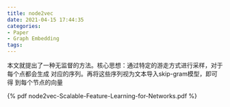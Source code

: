 ```yaml
---
title: node2vec
date: 2021-04-15 17:44:35
categories:
- Paper
- Graph Embedding
tags:
---
```


本文就提出了一种无监督的方法。核心思想：通过特定的游走方式进行采样，对于每个点都会生成 对应的序列。再将这些序列视为文本导入skip-gram模型，即可得 到每个节点的向量

<!--more-->

{% pdf node2vec-Scalable-Feature-Learning-for-Networks.pdf %}

 